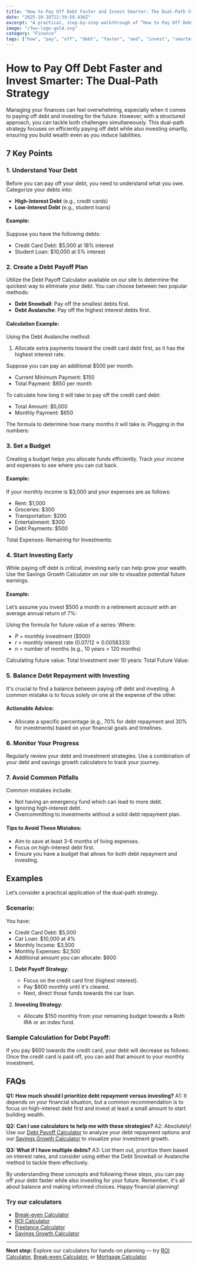 ```yaml
---
title: "How to Pay Off Debt Faster and Invest Smarter: The Dual-Path Strategy — Complete Guide"
date: "2025-10-18T22:39:58.436Z"
excerpt: "A practical, step-by-step walkthrough of “How to Pay Off Debt Faster and Invest Smarter: The Dual-Path Strategy”."
image: "/fwv-logo-gold.svg"
category: "Finance"
tags: ["how", "pay", "off", "debt", "faster", "and", "invest", "smarter"]
---
```


# How to Pay Off Debt Faster and Invest Smarter: The Dual-Path Strategy

Managing your finances can feel overwhelming, especially when it comes to paying off debt and investing for the future. However, with a structured approach, you can tackle both challenges simultaneously. This dual-path strategy focuses on efficiently paying off debt while also investing smartly, ensuring you build wealth even as you reduce liabilities.

## 7 Key Points

### 1. Understand Your Debt
Before you can pay off your debt, you need to understand what you owe. Categorize your debts into:

- **High-Interest Debt** (e.g., credit cards)
- **Low-Interest Debt** (e.g., student loans)

#### Example:
Suppose you have the following debts:
- Credit Card Debt: $5,000 at 18% interest
- Student Loan: $10,000 at 5% interest

### 2. Create a Debt Payoff Plan
Utilize the Debt Payoff Calculator available on our site to determine the quickest way to eliminate your debt. You can choose between two popular methods:

- **Debt Snowball**: Pay off the smallest debts first.
- **Debt Avalanche**: Pay off the highest interest debts first.

#### Calculation Example:
Using the Debt Avalanche method:
1. Allocate extra payments toward the credit card debt first, as it has the highest interest rate.

Suppose you can pay an additional $500 per month:
- Current Minimum Payment: $150
- Total Payment: $650 per month

To calculate how long it will take to pay off the credit card debt:

- Total Amount: $5,000
- Monthly Payment: $650

The formula to determine how many months it will take is:
Plugging in the numbers:
### 3. Set a Budget
Creating a budget helps you allocate funds efficiently. Track your income and expenses to see where you can cut back.

#### Example:
If your monthly income is $3,000 and your expenses are as follows:
- Rent: $1,000
- Groceries: $300
- Transportation: $200
- Entertainment: $300
- Debt Payments: $500

Total Expenses:
Remaining for Investments:
### 4. Start Investing Early
While paying off debt is critical, investing early can help grow your wealth. Use the Savings Growth Calculator on our site to visualize potential future earnings.

#### Example:
Let’s assume you invest $500 a month in a retirement account with an average annual return of 7%:

Using the formula for future value of a series:
Where:
- $P$ = monthly investment ($500)
- $r$ = monthly interest rate ($0.07/12 \approx 0.0058333$)
- $n$ = number of months (e.g., 10 years = 120 months)

Calculating future value:
Total Investment over 10 years:
Total Future Value:
### 5. Balance Debt Repayment with Investing
It's crucial to find a balance between paying off debt and investing. A common mistake is to focus solely on one at the expense of the other. 

#### Actionable Advice:
- Allocate a specific percentage (e.g., 70% for debt repayment and 30% for investments) based on your financial goals and timelines.

### 6. Monitor Your Progress
Regularly review your debt and investment strategies. Use a combination of your debt and savings growth calculators to track your journey.

### 7. Avoid Common Pitfalls
Common mistakes include:
- Not having an emergency fund which can lead to more debt.
- Ignoring high-interest debt.
- Overcommitting to investments without a solid debt repayment plan.

#### Tips to Avoid These Mistakes:
- Aim to save at least 3-6 months of living expenses.
- Focus on high-interest debt first.
- Ensure you have a budget that allows for both debt repayment and investing.

## Examples

Let’s consider a practical application of the dual-path strategy. 

### Scenario:
You have:
- Credit Card Debt: $5,000
- Car Loan: $10,000 at 4%
- Monthly Income: $3,500
- Monthly Expenses: $2,500
- Additional amount you can allocate: $600

1. **Debt Payoff Strategy**:
   - Focus on the credit card first (highest interest).
   - Pay $600 monthly until it's cleared.
   - Next, direct those funds towards the car loan.

2. **Investing Strategy**:
   - Allocate $150 monthly from your remaining budget towards a Roth IRA or an index fund.

### Sample Calculation for Debt Payoff:
If you pay $600 towards the credit card, your debt will decrease as follows:
Once the credit card is paid off, you can add that amount to your monthly investment.

## FAQs

**Q1: How much should I prioritize debt repayment versus investing?**
A1: It depends on your financial situation, but a common recommendation is to focus on high-interest debt first and invest at least a small amount to start building wealth.

**Q2: Can I use calculators to help me with these strategies?**
A2: Absolutely! Use our [Debt Payoff Calculator](/calculators) to analyze your debt repayment options and our [Savings Growth Calculator](/calculators) to visualize your investment growth.

**Q3: What if I have multiple debts?**
A3: List them out, prioritize them based on interest rates, and consider using either the Debt Snowball or Avalanche method to tackle them effectively.

By understanding these concepts and following these steps, you can pay off your debt faster while also investing for your future. Remember, it's all about balance and making informed choices. Happy financial planning!



### Try our calculators
- [Break-even Calculator](/calculators)
- [ROI Calculator](/calculators)
- [Freelance Calculator](/calculators)
- [Savings Growth Calculator](/calculators)


---
**Next step:** Explore our calculators for hands-on planning — try [ROI Calculator](/calculators), [Break-even Calculator](/calculators), or [Mortgage Calculator](/calculators).


<script type="application/ld+json">
{
  "@context": "https://schema.org",
  "@type": "Article",
  "headline": "How to Pay Off Debt Faster and Invest Smarter: The Dual-Path Strategy — Complete Guide",
  "description": "A practical, step-by-step walkthrough of “How to Pay Off Debt Faster and Invest Smarter: The Dual-Path Strategy”.",
  "author": {
    "@type": "Organization",
    "name": "Foster Wealth Ventures"
  },
  "datePublished": "2025-10-18T22:39:42.804Z",
  "image": "/fwv-logo-gold.svg"
}
</script>


<script type="application/ld+json">
{ "@context":"https://schema.org", "@type":"FAQPage", "mainEntity": [] }
</script>
